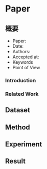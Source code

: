 # Paper


## 概要

* Paper:
* Date:
* Authors:
* Accepted at:
* Keywords
* Point of View


### Introduction



### Related Work



## Dataset



## Method



## Experiment




## Result

